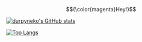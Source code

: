 $${\color{magenta}Hey!}$$

[![durpyneko's GitHub stats](https://github-readme-stats.vercel.app/api?username=durpyneko&theme=cobalt)]()

[![Top Langs](https://github-readme-stats.vercel.app/api/top-langs/?username=durpyneko&theme=cobalt&size_weight=0.5&count_weight=0.5)]()
